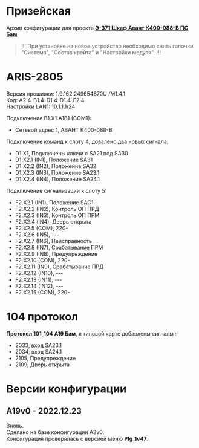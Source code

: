 ﻿Призейская
==========

Архив конфигурации для проекта **[Э-371 Шкаф Авант К400-088-В ПС Бам](Э-371_Шкаф_Авант_К400-088-В_ПС_Бам.pdf)**

> !!! При установке на новое устройство необходимо снять галочки "Система", "Состав крейта" и "Настройки модуля". !!!


# ARIS-2805

Версия прошивки: 1.9.162.249654870U /M1.4.1  
Код: A2.4-B1.4-D1.4-D1.4-F2.4  
Настройки LAN1: 10.1.1.1/24

Подключение B1.X1.A1B1 (COM1):
- Сетевой адрес 1, АВАНТ К400-088-В

Подключение команд к слоту 4, довалено два новых сигнала:
- D1.X1, Подключены ключи с SA21 под SA30
- D1.X2.1 (IN1), Положение SA31
- D1.X2.2 (IN2), Положение SA32
- D1.X2.3 (IN3), Положение SA23.1
- D1.X2.4 (IN4), Положение SA24.1

Подключение сигнализации к слоту 5:
- F2.X2.1  (IN1),  Положение SAC1
- F2.X2.2  (IN2),  Контроль ОП ПРД
- F2.X2.3  (IN3),  Контроль ОП ПРМ
- F2.X2.4  (IN4),  Дверь открыта
- F2.X2.5  (COM),  220-
- F2.X2.6  (IN5),  ---
- F2.X2.7  (IN6),  Неисправность
- F2.X2.8  (IN7),  Срабатывание ПРМ
- F2.X2.9  (IN8),  Предупреждение
- F2.X2.10 (COM),  220-
- F2.X2.11 (IN9),  Срабатывание ПРД
- F2.X2.12 (IN10), ---
- F2.X2.13 (IN11), ---
- F2.X2.14 (IN12), ---
- F2.X2.15 (COM),  220-


# 104 протокол

**Протокол 101_104 A19 Бам**, к типовой карте добавлены сигналы :
- 2033, вход SA23.1
- 2034, вход SA24.1
- 2105, Предупреждение
- 2109, Дверь открыта


# Версии конфигурации

## A19v0 - 2022.12.23

Вновь.  
Сделано на базе конфигурации А3v0.  
Конфигурация проверялась с версией меню **PIg_1v47**.

